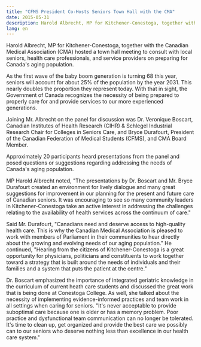 ```yaml
---
title: "CFMS President Co-Hosts Seniors Town Hall with the CMA"
date: 2015-05-31
description: Harold Albrecht, MP for Kitchener-Conestoga, together with the Canadian Medical Association (CMA) hosted a town hall meeting to consult with local seniors, health care professionals, and service providers on preparing for Canada's aging population.
lang: en
---
```


Harold Albrecht, MP for Kitchener-Conestoga, together with the Canadian Medical Association (CMA) hosted a town hall meeting to consult with local seniors, health care professionals, and service providers on preparing for Canada's aging population.

As the first wave of the baby boom generation is turning 68 this year, seniors will account for about 25% of the population by the year 2031. This nearly doubles the proportion they represent today. With that in sight, the Government of Canada recognizes the necessity of being prepared to properly care for and provide services to our more experienced generations.

Joining Mr. Albrecht on the panel for discussion was Dr. Veronique Boscart, Canadian Institutes of Health Research (CIHR) & Schlegel Industrial Research Chair for Colleges in Seniors Care, and Bryce Durafourt, President of the Canadian Federation of Medical Students (CFMS), and CMA Board Member. 

Approximately 20 participants heard presentations from the panel and posed questions or suggestions regarding addressing the needs of Canada's aging population.

MP Harold Albrecht noted, "The presentations by Dr. Boscart and Mr. Bryce Durafourt created an environment for lively dialogue and many great suggestions for improvement in our planning for the present and future care of Canadian seniors. It was encouraging to see so many community leaders in Kitchener-Conestoga take an active interest in addressing the challenges relating to the availability of health services across the continuum of care."

Said Mr. Durafourt, "Canadians need and deserve access to high-quality health care.  This is why the Canadian Medical Association is pleased to work with members of Parliament in their communities to hear directly about the growing and evolving needs of our aging population." He continued, "Hearing from the citizens of Kitchener-Conestoga is a great opportunity for physicians, politicians and constituents to work together toward a strategy that is built around the needs of individuals and their families and a system that puts the patient at the centre."

Dr. Boscart emphasized the importance of integrated geriatric knowledge in the curriculum of current heath care students and discussed the great work that is being done at Conestoga College. As well, she talked about the necessity of implementing evidence-informed practices and team work in all settings when caring for seniors. "It's never acceptable to provide suboptimal care because one is older or has a memory problem. Poor practice and dysfunctional team communication can no longer be tolerated. It's time to clean up, get organized and provide the best care we possibly can to our seniors who deserve nothing less than excellence in our health care system."
